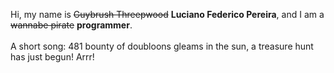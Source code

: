 Hi, my name is ~~Guybrush Threepwood~~ **Luciano Federico Pereira**, and I am a ~~wannabe pirate~~ **programmer**.<br><br>A short song: 481 bounty of doubloons gleams in the sun, a treasure hunt has just begun! Arrr!
